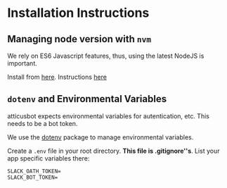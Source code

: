# Installation Instructions

## Managing node version with `nvm`

We rely on ES6 Javascript features, thus, using the latest NodeJS is important. 

Install from [here](https://github.com/creationix/nvm). Instructions [here](https://davidwalsh.name/nvm)

## `dotenv` and Environmental Variables

atticusbot expects environmental variables for autentication, etc. This needs to be a bot token.

We use the [dotenv](https://www.npmjs.com/package/dotenv) package to manage environmental variables. 

Create a `.env` file in your root directory. **This file is .gitignore''s**. List your app specific variables there:

```
SLACK_OATH_TOKEN=
SLACK_BOT_TOKEN=
```

